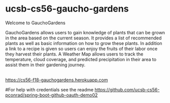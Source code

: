 # ucsb-cs56-gaucho-gardens
Welcome to GauchoGardens

GauchoGardens allows users to gain knowledge of plants that can be grown in the area based on the current season. It provides a list of recommended plants as well as basic information on how to grow these plants. In addition a link to a recipe is given so users can enjoy the fruits of their labor once they harvest their plants. A Weather Map allows users to track the temperature, cloud coverage, and predicted precipitation in their area to assist them in their gardening journey.

<br> https://cs56-f18-gauchogardens.herokuapp.com

#For help with credentials 
see the readme <https://github.com/ucsb-cs56-pconrad/spring-boot-github-oauth-demo02>


